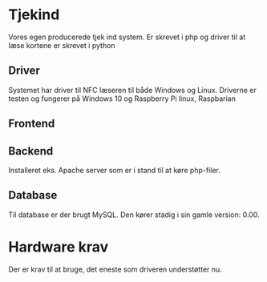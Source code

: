 # Tjekind

Vores egen producerede tjek ind system. Er skrevet i php og driver til at læse kortene er skrevet i python

## Driver
Systemet har driver til NFC læseren til både Windows og Linux. Driverne er testen og fungerer på Windows 10 og Raspberry Pi linux, Raspbarian

## Frontend
## Backend
Installeret eks. Apache server som er i stand til at køre php-filer. 

## Database
Til database er der brugt MySQL. Den kører stadig i sin gamle version: 0.00.

# Hardware krav
Der er krav til at bruge, det eneste som driveren understøtter nu.




